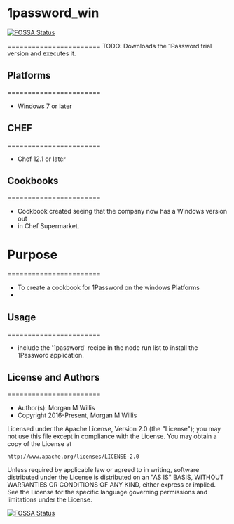 # 1password_win
[![FOSSA Status](https://app.fossa.io/api/projects/git%2Bgithub.com%2FWillisMorgan%2F1Password_Win.svg?type=shield)](https://app.fossa.io/projects/git%2Bgithub.com%2FWillisMorgan%2F1Password_Win?ref=badge_shield)

=======================
TODO: Downloads the 1Password trial version and executes it.

## Platforms
=======================
 - Windows 7 or later

## CHEF
=======================
 - Chef 12.1 or later

## Cookbooks
=======================
- Cookbook created seeing that the company now has a Windows version out
- in Chef Supermarket.

# Purpose
=======================
- To create a cookbook for 1Password on the windows Platforms
-

## Usage
=======================
- include the '1password' recipe in the node run list to install the 1Password application.

## License and Authors
=======================

- Author(s): Morgan M Willis
- Copyright 2016-Present, Morgan M Willis

Licensed under the Apache License, Version 2.0 (the "License");
you may not use this file except in compliance with the License.
You may obtain a copy of the License at

    http://www.apache.org/licenses/LICENSE-2.0

Unless required by applicable law or agreed to in writing, software
distributed under the License is distributed on an "AS IS" BASIS,
WITHOUT WARRANTIES OR CONDITIONS OF ANY KIND, either express or implied.
See the License for the specific language governing permissions and
limitations under the License.


[![FOSSA Status](https://app.fossa.io/api/projects/git%2Bgithub.com%2FWillisMorgan%2F1Password_Win.svg?type=large)](https://app.fossa.io/projects/git%2Bgithub.com%2FWillisMorgan%2F1Password_Win?ref=badge_large)